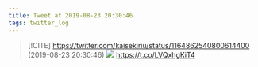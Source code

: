 ```yaml
---
title: Tweet at 2019-08-23 20:30:46
tags: twitter_log
---
```


> [!CITE] https://twitter.com/kaisekiriu/status/1164862540800614400 (2019-08-23 20:30:46)
> ![](https://twitter.com/kaisekiriu/status/1164862540800614400)
> https://t.co/LVQxhgKiT4
